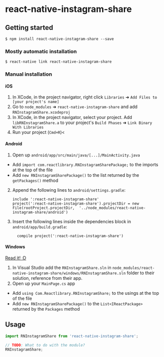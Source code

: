 
# react-native-instagram-share

## Getting started

`$ npm install react-native-instagram-share --save`

### Mostly automatic installation

`$ react-native link react-native-instagram-share`

### Manual installation


#### iOS

1. In XCode, in the project navigator, right click `Libraries` ➜ `Add Files to [your project's name]`
2. Go to `node_modules` ➜ `react-native-instagram-share` and add `RNInstagramShare.xcodeproj`
3. In XCode, in the project navigator, select your project. Add `libRNInstagramShare.a` to your project's `Build Phases` ➜ `Link Binary With Libraries`
4. Run your project (`Cmd+R`)<

#### Android

1. Open up `android/app/src/main/java/[...]/MainActivity.java`
  - Add `import com.reactlibrary.RNInstagramSharePackage;` to the imports at the top of the file
  - Add `new RNInstagramSharePackage()` to the list returned by the `getPackages()` method
2. Append the following lines to `android/settings.gradle`:
  	```
  	include ':react-native-instagram-share'
  	project(':react-native-instagram-share').projectDir = new File(rootProject.projectDir, 	'../node_modules/react-native-instagram-share/android')
  	```
3. Insert the following lines inside the dependencies block in `android/app/build.gradle`:
  	```
      compile project(':react-native-instagram-share')
  	```

#### Windows
[Read it! :D](https://github.com/ReactWindows/react-native)

1. In Visual Studio add the `RNInstagramShare.sln` in `node_modules/react-native-instagram-share/windows/RNInstagramShare.sln` folder to their solution, reference from their app.
2. Open up your `MainPage.cs` app
  - Add `using Com.Reactlibrary.RNInstagramShare;` to the usings at the top of the file
  - Add `new RNInstagramSharePackage()` to the `List<IReactPackage>` returned by the `Packages` method


## Usage
```javascript
import RNInstagramShare from 'react-native-instagram-share';

// TODO: What to do with the module?
RNInstagramShare;
```
  